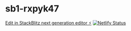 # sb1-rxpyk47
[Edit in StackBlitz next generation editor ⚡️](https://stackblitz.com/~/github.com/Elton8278/sb1-rxpykg47)
[![Netlify Status](https://api.netlify.com/api/v1/badges/6b764c09-6865-4491-a77f-fa329b5d3619/deploy-status)](https://app.netlify.com/sites/bazamplatform/deploys)




